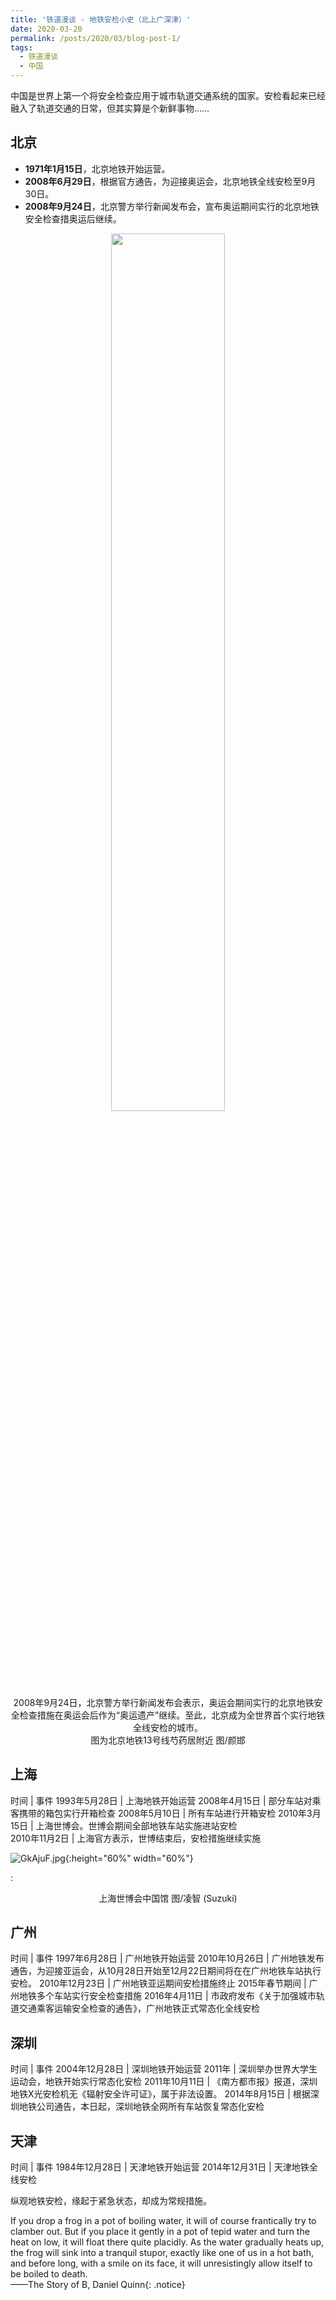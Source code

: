 ```yaml
---
title: '铁道漫谈 - 地铁安检小史（北上广深津）'
date: 2020-03-20
permalink: /posts/2020/03/blog-post-1/
tags:
  - 铁道漫谈
  - 中国
---
```


中国是世界上第一个将安全检查应用于城市轨道交通系统的国家。安检看起来已经融入了轨道交通的日常，但其实算是个新鲜事物……

##  北京


* **1971年1月15日**，北京地铁开始运营。
* **2008年6月29日**，根据官方通告，为迎接奥运会，北京地铁全线安检至9月30日。
* **2008年9月24日**，北京警方举行新闻发布会，宣布奥运期间实行的北京地铁安全检查措奥运后继续。


<div align=center>
<img src="https://s1.ax1x.com/2020/03/28/GkARc8.png" width = 60%/>
</div>


<center>2008年9月24日，北京警方举行新闻发布会表示，奥运会期间实行的北京地铁安全检查措施在奥运会后作为“奥运遗产”继续。至此，北京成为全世界首个实行地铁全线安检的城市。<br> 图为北京地铁13号线芍药居附近  图/颜邯</center>




## 上海

 时间  | 事件
1993年5月28日 | 上海地铁开始运营
2008年4月15日 | 部分车站对乘客携带的箱包实行开箱检查
2008年5月10日 | 所有车站进行开箱安检
2010年3月15日 | 上海世博会。世博会期间全部地铁车站实施进站安检  
2010年11月2日 | 上海官方表示，世博结束后，安检措施继续实施

![GkAjuF.jpg](https://s1.ax1x.com/2020/03/28/GkAjuF.jpg){:height="60%" width="60%"}

: <center>上海世博会中国馆 图/凌智 (Suzuki)</center>



## 广州

 时间  | 事件
1997年6月28日 | 广州地铁开始运营
2010年10月26日 | 广州地铁发布通告，为迎接亚运会，从10月28日开始至12月22日期间将在在广州地铁车站执行安检。
2010年12月23日 | 广州地铁亚运期间安检措施终止
2015年春节期间 | 广州地铁多个车站实行安全检查措施
2016年4月11日 | 市政府发布《关于加强城市轨道交通乘客运输安全检查的通告》，广州地铁正式常态化全线安检





## 深圳

 时间  | 事件
2004年12月28日 | 深圳地铁开始运营
2011年 | 深圳举办世界大学生运动会，地铁开始实行常态化安检
2011年10月11日 | 《南方都市报》报道，深圳地铁X光安检机无《辐射安全许可证》，属于非法设置。
2014年8月15日 | 根据深圳地铁公司通告，本日起，深圳地铁全网所有车站恢复常态化安检





## 天津

 时间  | 事件
1984年12月28日 | 天津地铁开始运营
2014年12月31日 | 天津地铁全线安检

纵观地铁安检，缘起于紧急状态，却成为常规措施。

 If you drop a frog in a pot of boiling water, it will of course frantically try to clamber out. But if you place it gently in a pot of tepid water and turn the heat on low, it will float there quite placidly. As the water gradually heats up, the frog will sink into a tranquil stupor, exactly like one of us in a hot bath, and before long, with a smile on its face, it will unresistingly allow itself to be boiled to death.
 <br>
 ——The Story of B, Daniel Quinn{: .notice}

